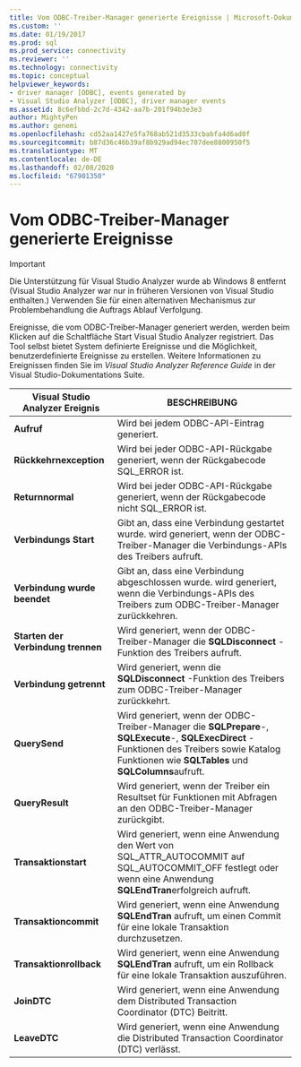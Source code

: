 ```yaml
---
title: Vom ODBC-Treiber-Manager generierte Ereignisse | Microsoft-Dokumentation
ms.custom: ''
ms.date: 01/19/2017
ms.prod: sql
ms.prod_service: connectivity
ms.reviewer: ''
ms.technology: connectivity
ms.topic: conceptual
helpviewer_keywords:
- driver manager [ODBC], events generated by
- Visual Studio Analyzer [ODBC], driver manager events
ms.assetid: 8c6efbbd-2c7d-4342-aa7b-201f94b3e3e3
author: MightyPen
ms.author: genemi
ms.openlocfilehash: cd52aa1427e5fa768ab521d3533cbabfa4d6ad0f
ms.sourcegitcommit: b87d36c46b39af8b929ad94ec707dee8800950f5
ms.translationtype: MT
ms.contentlocale: de-DE
ms.lasthandoff: 02/08/2020
ms.locfileid: "67901350"
---
```

# <a name="events-generated-by-the-odbc-driver-manager"></a>Vom ODBC-Treiber-Manager generierte Ereignisse
> [!IMPORTANT]  
>  Die Unterstützung für Visual Studio Analyzer wurde ab Windows 8 entfernt (Visual Studio Analyzer war nur in früheren Versionen von Visual Studio enthalten.) Verwenden Sie für einen alternativen Mechanismus zur Problembehandlung die Auftrags Ablauf Verfolgung.  
  
 Ereignisse, die vom ODBC-Treiber-Manager generiert werden, werden beim Klicken auf die Schaltfläche Start Visual Studio Analyzer registriert. Das Tool selbst bietet System definierte Ereignisse und die Möglichkeit, benutzerdefinierte Ereignisse zu erstellen. Weitere Informationen zu Ereignissen finden Sie im *Visual Studio Analyzer Reference Guide* in der Visual Studio-Dokumentations Suite.  
  
|Visual Studio Analyzer Ereignis|BESCHREIBUNG|  
|----------------------------------|-----------------|  
|**Aufruf**|Wird bei jedem ODBC-API-Eintrag generiert.|  
|**Rückkehrnexception**|Wird bei jeder ODBC-API-Rückgabe generiert, wenn der Rückgabecode SQL_ERROR ist.|  
|**Returnnormal**|Wird bei jeder ODBC-API-Rückgabe generiert, wenn der Rückgabecode nicht SQL_ERROR ist.|  
|**Verbindungs Start**|Gibt an, dass eine Verbindung gestartet wurde. wird generiert, wenn der ODBC-Treiber-Manager die Verbindungs-APIs des Treibers aufruft.|  
|**Verbindung wurde beendet**|Gibt an, dass eine Verbindung abgeschlossen wurde. wird generiert, wenn die Verbindungs-APIs des Treibers zum ODBC-Treiber-Manager zurückkehren.|  
|**Starten der Verbindung trennen**|Wird generiert, wenn der ODBC-Treiber-Manager die **SQLDisconnect** -Funktion des Treibers aufruft.|  
|**Verbindung getrennt**|Wird generiert, wenn die **SQLDisconnect** -Funktion des Treibers zum ODBC-Treiber-Manager zurückkehrt.|  
|**QuerySend**|Wird generiert, wenn der ODBC-Treiber-Manager die **SQLPrepare**-, **SQLExecute**-, **SQLExecDirect** -Funktionen des Treibers sowie Katalog Funktionen wie **SQLTables** und **SQLColumns**aufruft.|  
|**QueryResult**|Wird generiert, wenn der Treiber ein Resultset für Funktionen mit Abfragen an den ODBC-Treiber-Manager zurückgibt.|  
|**Transaktionstart**|Wird generiert, wenn eine Anwendung den Wert von SQL_ATTR_AUTOCOMMIT auf SQL_AUTOCOMMIT_OFF festlegt oder wenn eine Anwendung **SQLEndTran**erfolgreich aufruft.|  
|**Transaktioncommit**|Wird generiert, wenn eine Anwendung **SQLEndTran** aufruft, um einen Commit für eine lokale Transaktion durchzusetzen.|  
|**Transaktionrollback**|Wird generiert, wenn eine Anwendung **SQLEndTran** aufruft, um ein Rollback für eine lokale Transaktion auszuführen.|  
|**JoinDTC**|Wird generiert, wenn eine Anwendung dem Distributed Transaction Coordinator (DTC) Beitritt.|  
|**LeaveDTC**|Wird generiert, wenn eine Anwendung die Distributed Transaction Coordinator (DTC) verlässt.|
